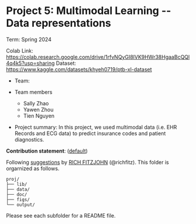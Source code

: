 # Project 5: Multimodal Learning -- Data representations

Term: Spring 2024

Colab Link: https://colab.research.google.com/drive/1rfvNQyGI8lVK9HWr38HgaaBcQQl4q4k5?usp=sharing
Dataset: https://www.kaggle.com/datasets/khyeh0719/ptb-xl-dataset

+ Team:
+ Team members
	+ Sally Zhao
	+ Yawen Zhou
	+ Tien Nguyen 

+ Project summary: In this project, we used multimodal data (i.e. EHR Records and ECG data) to predict insurance codes and patient diagnostics.
	

**Contribution statement**: ([default](doc/a_note_on_contributions.md)) 

Following [suggestions](http://nicercode.github.io/blog/2013-04-05-projects/) by [RICH FITZJOHN](http://nicercode.github.io/about/#Team) (@richfitz). This folder is orgarnized as follows.

```
proj/
├── lib/
├── data/
├── doc/
├── figs/
└── output/
```

Please see each subfolder for a README file.
